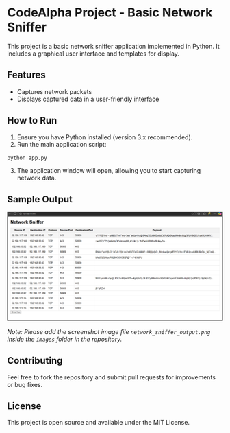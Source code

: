 # CodeAlpha Project - Basic Network Sniffer

This project is a basic network sniffer application implemented in Python. It includes a graphical user interface and templates for display.

## Features

- Captures network packets
- Displays captured data in a user-friendly interface

## How to Run

1. Ensure you have Python installed (version 3.x recommended).
2. Run the main application script:

```
python app.py
```

3. The application window will open, allowing you to start capturing network data.

## Sample Output

![Network Sniffer Output](images/network_sniffer_output.png)

*Note: Please add the screenshot image file `network_sniffer_output.png` inside the `images` folder in the repository.*

## Contributing

Feel free to fork the repository and submit pull requests for improvements or bug fixes.

## License

This project is open source and available under the MIT License.
